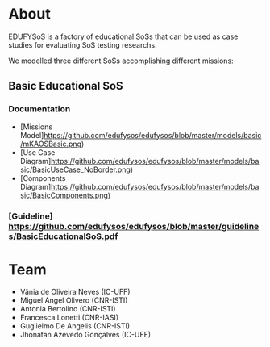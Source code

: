 # About

EDUFYSoS is a factory of educational SoSs that can be used as case studies for evaluating SoS testing researchs.

We modelled three different SoSs accomplishing different missions:

## Basic Educational SoS

### Documentation

* [Missions Model]https://github.com/edufysos/edufysos/blob/master/models/basic/mKAOSBasic.png)
* [Use Case Diagram]https://github.com/edufysos/edufysos/blob/master/models/basic/BasicUseCase_NoBorder.png)
* [Components Diagram]https://github.com/edufysos/edufysos/blob/master/models/basic/BasicComponents.png)

### [Guideline] https://github.com/edufysos/edufysos/blob/master/guidelines/BasicEducationalSoS.pdf



# Team

* Vânia de Oliveira Neves (IC-UFF)
* Miguel Angel Olivero (CNR-ISTI)
* Antonia Bertolino (CNR-ISTI)
* Francesca Lonetti (CNR-IASI)
* Guglielmo De Angelis (CNR-ISTI)
* Jhonatan Azevedo Gonçalves (IC-UFF)
